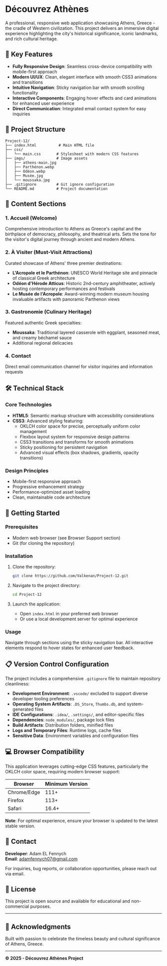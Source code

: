 # Découvrez Athènes

A professional, responsive web application showcasing Athens, Greece - the cradle of Western civilization. This project delivers an immersive digital experience highlighting the city's historical significance, iconic landmarks, and rich cultural heritage.

## 🌟 Key Features

- **Fully Responsive Design**: Seamless cross-device compatibility with mobile-first approach
- **Modern UI/UX**: Clean, elegant interface with smooth CSS3 animations and transitions
- **Intuitive Navigation**: Sticky navigation bar with smooth scrolling functionality
- **Interactive Components**: Engaging hover effects and card animations for enhanced user experience
- **Direct Communication**: Integrated email contact system for easy inquiries

## 📂 Project Structure

```
Project-12/
├── index.html          # Main HTML file
├── css/
│   └── main.css       # Stylesheet with modern CSS features
├── imgs/              # Image assets
│   ├── athens-main.jpg
│   ├── Parthénon.webp
│   ├── Odéon.webp
│   ├── Musée.jpg
│   └── moussaka.jpg
├── .gitignore         # Git ignore configuration
└── README.md          # Project documentation
```

## 🎨 Content Sections

### 1. **Accueil (Welcome)**

Comprehensive introduction to Athens as Greece's capital and the birthplace of democracy, philosophy, and theatrical arts. Sets the tone for the visitor's digital journey through ancient and modern Athens.

### 2. **À Visiter (Must-Visit Attractions)**

Curated showcase of Athens' three premier destinations:

- **L'Acropole et le Parthénon**: UNESCO World Heritage site and pinnacle of classical Greek architecture
- **Odéon d'Hérode Atticus**: Historic 2nd-century amphitheater, actively hosting contemporary performances and festivals
- **Le Musée de l'Acropole**: Award-winning modern museum housing invaluable artifacts with panoramic Parthenon views

### 3. **Gastronomie (Culinary Heritage)**

Featured authentic Greek specialties:

- **Moussaka**: Traditional layered casserole with eggplant, seasoned meat, and creamy béchamel sauce
- Additional regional delicacies

### 4. **Contact**

Direct email communication channel for visitor inquiries and information requests

## 🛠️ Technical Stack

### Core Technologies

- **HTML5**: Semantic markup structure with accessibility considerations
- **CSS3**: Advanced styling featuring:
  - OKLCH color space for precise, perceptually uniform color management
  - Flexbox layout system for responsive design patterns
  - CSS3 transitions and transforms for smooth animations
  - Sticky positioning for persistent navigation
  - Advanced visual effects (box shadows, gradients, opacity transitions)

### Design Principles

- Mobile-first responsive approach
- Progressive enhancement strategy
- Performance-optimized asset loading
- Clean, maintainable code architecture

## 🚀 Getting Started

### Prerequisites

- Modern web browser (see Browser Support section)
- Git (for cloning the repository)

### Installation

1. Clone the repository:

   ```bash
   git clone https://github.com/Valkenan/Project-12.git
   ```

2. Navigate to the project directory:

   ```bash
   cd Project-12
   ```

3. Launch the application:
   - Open `index.html` in your preferred web browser
   - Or use a local development server for optimal experience

### Usage

Navigate through sections using the sticky navigation bar. All interactive elements respond to hover states for enhanced user feedback.

## 📋 Version Control Configuration

The project includes a comprehensive `.gitignore` file to maintain repository cleanliness:

- **Development Environment**: `.vscode/` excluded to support diverse developer tooling preferences
- **Operating System Artifacts**: `.DS_Store`, `Thumbs.db`, and system-generated files
- **IDE Configurations**: `.idea/`, `.settings/`, and editor-specific files
- **Dependencies**: `node_modules/`, package lock files
- **Build Artifacts**: Distribution folders, minified files
- **Logs and Temporary Files**: Runtime logs, cache files
- **Sensitive Data**: Environment variables and configuration files

## 💻 Browser Compatibility

This application leverages cutting-edge CSS features, particularly the OKLCH color space, requiring modern browser support:

| Browser     | Minimum Version |
| ----------- | --------------- |
| Chrome/Edge | 111+            |
| Firefox     | 113+            |
| Safari      | 16.4+           |

**Note**: For optimal experience, ensure your browser is updated to the latest stable version.

## 📧 Contact

**Developer**: Adam EL Fennych  
**Email**: [adamfennych07@gmail.com](mailto:adamfennych07@gmail.com)

For inquiries, bug reports, or collaboration opportunities, please reach out via email.

## 📝 License

This project is open source and available for educational and non-commercial purposes.

---

## 🙏 Acknowledgments

Built with passion to celebrate the timeless beauty and cultural significance of Athens, Greece.

---

**© 2025 - Découvrez Athènes Project**
